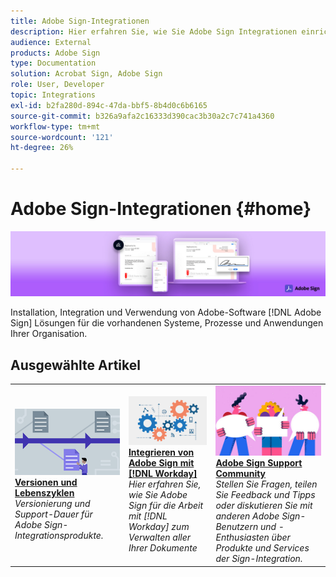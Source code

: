```yaml
---
title: Adobe Sign-Integrationen
description: Hier erfahren Sie, wie Sie Adobe Sign Integrationen einrichten.
audience: External
products: Adobe Sign
type: Documentation
solution: Acrobat Sign, Adobe Sign
role: User, Developer
topic: Integrations
exl-id: b2fa280d-894c-47da-bbf5-8b4d0c6b6165
source-git-commit: b326a9afa2c16333d390cac3b30a2c7c741a4360
workflow-type: tm+mt
source-wordcount: '121'
ht-degree: 26%

---
```


# Adobe Sign-Integrationen {#home}

![Banner](images/sign-banner.png)

Installation, Integration und Verwendung von Adobe-Software [!DNL Adobe Sign] Lösungen für die vorhandenen Systeme, Prozesse und Anwendungen Ihrer Organisation.

## Ausgewählte Artikel

<table style="table-layout:fixed">
<tr>
  <td>
    <a href="versions.md">
    <img alt="Lead" src="images/versions.png"/>
    </a>
    <div>
    <a href="versions.md"><strong>Versionen und Lebenszyklen</strong></a>
    </div>
    <em>Versionierung und Support-Dauer für Adobe Sign-Integrationsprodukte.</em>
    <br>
  </td>
  <td>
    <a href="workday/tutorial-video.md">
    <img alt="Integrieren von Adobe Sign mit [!DNL Workday]" src="images/wd-integration.png"/>
    </a>
    <div>
    <a href="workday/tutorial-video.md"><strong>Integrieren von Adobe Sign mit [!DNL Workday]</strong></a>
    </div>
    <em>Hier erfahren Sie, wie Sie Adobe Sign für die Arbeit mit [!DNL Workday] zum Verwalten aller Ihrer Dokumente</em>
  </td>
  <td>
    <a href="https://community.adobe.com/t5/adobe-sign/bd-p/adobe-sign?page=1&amp;sort=latest_replies&amp;filter=all">
    <img alt="Adobe Sign Support Community" src="images/sign-forum.png"/>
    </a>
    <div>
    <a href="https://community.adobe.com/t5/adobe-sign/bd-p/adobe-sign?page=1&amp;sort=latest_replies&amp;filter=all"><strong>Adobe Sign Support Community</strong></a>
    </div>
    <em>Stellen Sie Fragen, teilen Sie Feedback und Tipps oder diskutieren Sie mit anderen Adobe Sign-Benutzern und -Enthusiasten über Produkte und Services der Sign-Integration.</em>
    <br>
  </td>
</tr>
</table>

